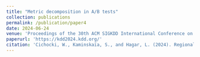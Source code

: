 ```yaml
---
title: "Metric decomposition in A/B tests"
collection: publications
permalink: /publication/paper4
date: 2024-06-24
venue: 'Proceedings of the 30th ACM SIGKDD International Conference on Knowledge Discovery and Data Mining'
paperurl: 'https://kdd2024.kdd.org/'
citation: 'Cichocki, W., Kaminskaïa, S., and Hagar, L. (2024). Regional variation in articulation rate in French spoken in Canada. <i>Journal of the International Phonetics Association 51</i>(1): 126-145.'
---
```


